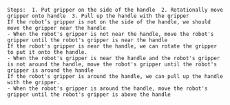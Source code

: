 
    Steps:  1. Put gripper on the side of the handle  2. Rotationally move gripper onto handle  3. Pull up the handle with the gripper 
    If the robot’s gripper is not on the side of the handle, we should move the gripper near the handle  
    - When the robot's gripper is not near the handle, move the robot's gripper until the robot's gripper is near the handle
    If the robot's gripper is near the handle, we can rotate the gripper to put it onto the handle.
    - When the robot's gripper is near the handle and the robot's gripper is not around the handle, move the robot's gripper until the robot's gripper is around the handle
    If the robot's gripper is around the handle, we can pull up the handle with the gripper.
    - When the robot's gripper is around the handle, move the robot's gripper until the robot's gripper is above the handle